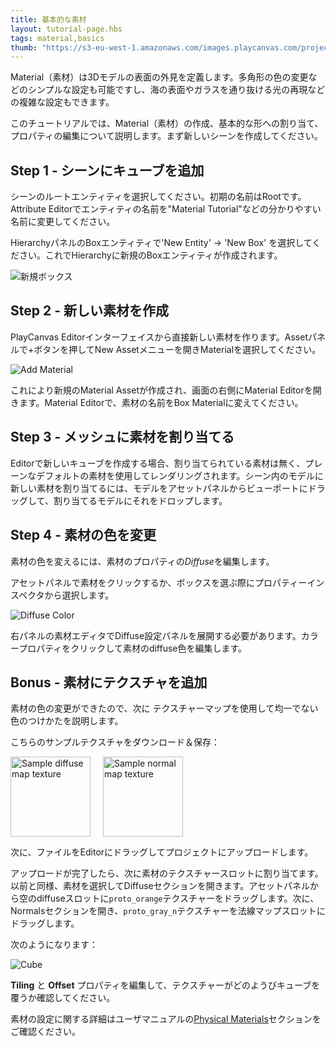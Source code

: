 ```yaml
---
title: 基本的な素材
layout: tutorial-page.hbs
tags: material,basics
thumb: "https://s3-eu-west-1.amazonaws.com/images.playcanvas.com/projects/12/186/KM6GIE-image-75.jpg"
---
```


Material（素材）は3Dモデルの表面の外見を定義します。多角形の色の変更などのシンプルな設定も可能ですし、海の表面やガラスを通り抜ける光の再現などの複雑な設定もできます。

このチュートリアルでは、Material（素材）の作成、基本的な形への割り当て、プロパティの編集について説明します。まず新しいシーンを作成してください。

## Step 1 - シーンにキューブを追加

シーンのルートエンティティを選択してください。初期の名前はRootです。Attribute Editorでエンティティの名前を"Material Tutorial"などの分かりやすい名前に変更してください。

HierarchyパネルのBoxエンティティで'New Entity' -> 'New Box' を選択してください。これでHierarchyに新規のBoxエンティティが作成されます。

![新規ボックス][1]

## Step 2 - 新しい素材を作成

PlayCanvas Editorインターフェイスから直接新しい素材を作ります。Assetパネルで+ボタンを押してNew Assetメニューを開きMaterialを選択してください。

![Add Material][2]

これにより新規のMaterial Assetが作成され、画面の右側にMaterial Editorを開きます。Material Editorで、素材の名前をBox Materialに変えてください。

## Step 3 - メッシュに素材を割り当てる

Editorで新しいキューブを作成する場合、割り当てられている素材は無く、プレーンなデフォルトの素材を使用してレンダリングされます。シーン内のモデルに新しい素材を割り当てるには、モデルをアセットパネルからビューポートにドラッグして、割り当てるモデルにそれをドロップします。

## Step 4 - 素材の色を変更

素材の色を変えるには、素材のプロパティの*Diffuse*を編集します。

アセットパネルで素材をクリックするか、ボックスを選ぶ際にプロパティーインスペクタから選択します。

![Diffuse Color][4]

右パネルの素材エディタでDiffuse設定パネルを展開する必要があります。カラープロパティをクリックして素材のdiffuse色を編集します。

## Bonus - 素材にテクスチャを追加

素材の色の変更ができたので、次に テクスチャーマップを使用して均一でない色のつけかたを説明します。

こちらのサンプルテクスチャをダウンロード＆保存：

<a href="/downloads/proto_orange.png"><img loading="lazy" style="float:left;" src="/downloads/proto_orange.png" width="128px" alt="Sample diffuse map texture"></a>
<a href="/downloads/proto_gray_n.png"><img loading="lazy" style="padding-left: 20px; margin: 0px" src="/downloads/proto_gray_n.png" width="128px" alt="Sample normal map texture"></a>

次に、ファイルをEditorにドラッグしてプロジェクトにアップロードします。

アップロードが完了したら、次に素材のテクスチャースロットに割り当てます。以前と同様、素材を選択してDiffuseセクションを開きます。アセットパネルから空のdiffuseスロットに`proto_orange`テクスチャーをドラッグします。次に、Normalsセクションを開き、`proto_gray_n`テクスチャーを法線マップスロットにドラッグします。

次のようになります：

![Cube][5]

**Tiling** と **Offset** プロパティを編集して、テクスチャーがどのようびキューブを覆うか確認してください。

素材の設定に関する詳細はユーザマニュアルの[Physical Materials][6]セクションをご確認ください。

[1]: /images/tutorials/beginner/basic-materials/new-box.jpg
[2]: /images/tutorials/beginner/basic-materials/new-material.jpg
[3]: /images/tutorials/beginner/basic-materials/box-material.jpg
[4]: /images/tutorials/beginner/basic-materials/diffuse-panel.jpg
[5]: /images/tutorials/beginner/basic-materials/diffuse_normal_cube.jpg
[6]: /user-manual/graphics/physical-rendering/physical-materials/

